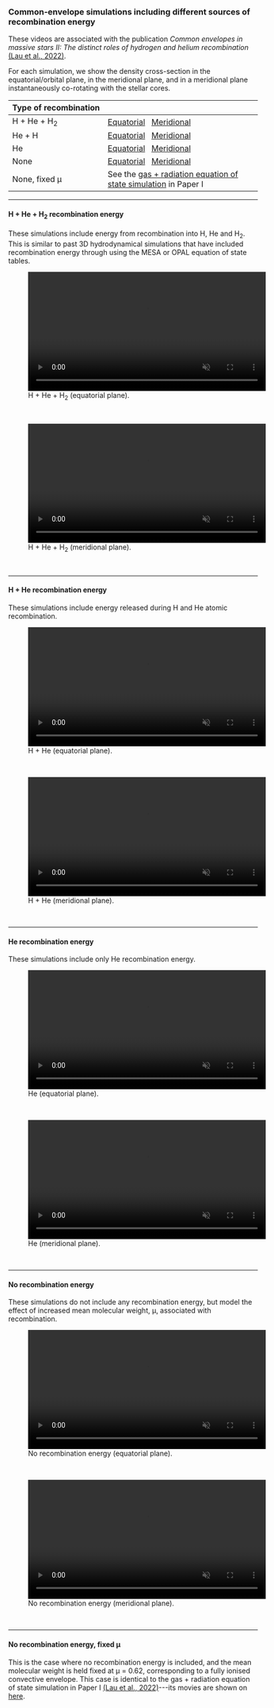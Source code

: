 ### Common-envelope simulations including different sources of recombination energy
These videos are associated with the publication *Common envelopes in massive stars II: The distinct roles of hydrogen and helium recombination* [(Lau et al., 2022)](https://ui.adsabs.harvard.edu/abs/2022MNRAS.512.5462L/abstract).

For each simulation, we show the density cross-section in the equatorial/orbital plane, in the meridional plane, and in a meridional plane instantaneously co-rotating with the stellar cores.

| Type&nbsp;of&nbsp;recombination | |
| ----------- | ----------- |
| H + He + H<sub>2</sub> | <a href="#irec0_xy">Equatorial</a> &nbsp; <a href="#irec0_xz">Meridional</a>
| He + H | <a href="#irec1_xy">Equatorial</a> &nbsp; <a href="#irec1_xz">Meridional</a>
| He | <a href="#irec2_xy">Equatorial</a> &nbsp; <a href="#irec2_xz">Meridional</a>
| None | <a href="#irec3_xy">Equatorial</a> &nbsp; <a href="#irec3_xz">Meridional</a>
| None, fixed &mu; | See the <a href="/RSG_CE#500k_3M_gasrad_surf">gas + radiation equation of state simulation</a> in Paper I

<hr>

#### H + He + H<sub>2</sub> recombination energy
These simulations include energy from recombination into H, He and H<sub>2</sub>. This is similar to past 3D hydrodynamical simulations that have included recombination energy through using the MESA or OPAL equation of state tables. 
 <figure>
      <a id="irec0_xy">
      <video class="center" src="/publication_videos/CE_recombination/irec0_xy.mp4" width="480" controls playsinline muted >Sorry, your browser doesn't support embedded videos</video>
      </a>
      <figcaption>H + He + H<sub>2</sub> (equatorial plane).</figcaption>
 </figure>
 <br>
 <figure>
      <a id="irec0_xz">
      <video class="center" src="/publication_videos/CE_recombination/irec0_xz.mp4" width="480" controls playsinline muted >Sorry, your browser doesn't support embedded videos</video>
      </a>
      <figcaption>H + He + H<sub>2</sub> (meridional plane).</figcaption>
 </figure>
 <br>

<hr> 

#### H + He recombination energy
These simulations include energy released during H and He atomic recombination.
 <figure>
      <a id="irec1_xy">
      <video class="center" src="/publication_videos/CE_recombination/irec1_xy.mp4" width="480" controls playsinline muted >Sorry, your browser doesn't support embedded videos</video>
      </a>
      <figcaption>H + He (equatorial plane).</figcaption>
 </figure>
 <br>
 <figure>
      <a id="irec1_xz">
      <video class="center" src="/publication_videos/CE_recombination/irec1_xz.mp4" width="480" controls playsinline muted >Sorry, your browser doesn't support embedded videos</video>
      </a>
      <figcaption>H + He (meridional plane).</figcaption>
 </figure>
 <br>

<hr>

#### He recombination energy
These simulations include only He recombination energy.
 <figure>
      <a id="irec2_xy">
      <video class="center" src="/publication_videos/CE_recombination/irec2_xy.mp4" width="480" controls playsinline muted >Sorry, your browser doesn't support embedded videos</video>
      </a>
      <figcaption>He (equatorial plane).</figcaption>
 </figure>
 <br>
 <figure>
      <a id="irec2_xz">
      <video class="center" src="/publication_videos/CE_recombination/irec2_xz.mp4" width="480" controls playsinline muted >Sorry, your browser doesn't support embedded videos</video>
      </a>
      <figcaption>He (meridional plane).</figcaption>
 </figure>
 <br>

<hr>

#### No recombination energy
These simulations do not include any recombination energy, but model the effect of increased mean molecular weight, &mu;, associated with recombination.
 <figure>
      <a id="irec1_xy">
      <video class="center" src="/publication_videos/CE_recombination/irec1_xy.mp4" width="480" controls playsinline muted >Sorry, your browser doesn't support embedded videos</video>
      </a>
      <figcaption>No recombination energy (equatorial plane).</figcaption>
 </figure>
 <br>
 <figure>
      <a id="irec1_xz">
      <video class="center" src="/publication_videos/CE_recombination/irec1_xz.mp4" width="480" controls playsinline muted >Sorry, your browser doesn't support embedded videos</video>
      </a>
      <figcaption>No recombination energy (meridional plane).</figcaption>
 </figure>
 <br>

<hr>

#### No recombination energy, fixed &mu;
This is the case where no recombination energy is included, and the mean molecular weight is held fixed at &mu; = 0.62, corresponding to a fully ionised convective envelope. This case is identical to the gas + radiation equation of state simulation in Paper I [(Lau et al., 2022)](https://ui.adsabs.harvard.edu/abs/2021arXiv211100923L/abstract)---its movies are shown on [here](https://themikelau.github.io/RSG_CE#500k_3M_gasrad_surf).